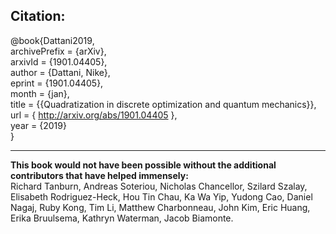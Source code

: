 ## Citation:
@book{Dattani2019,<br>
archivePrefix = {arXiv},<br>
arxivId = {1901.04405},<br>
author = {Dattani, Nike},<br>
eprint = {1901.04405},<br>
month = {jan},<br>
title = {{Quadratization in discrete optimization and quantum mechanics}},<br>
url = { http://arxiv.org/abs/1901.04405 },<br>
year = {2019}<br>
}

<hr>

<b>This book would not have been possible without the additional contributors that have helped immensely:</b><br>
Richard Tanburn, Andreas Soteriou, Nicholas Chancellor, Szilard Szalay, Elisabeth Rodriguez-Heck, Hou Tin Chau, Ka Wa Yip, Yudong Cao, Daniel Nagaj, Ruby Kong, Tim Li, Matthew Charbonneau, John Kim, Eric Huang, Erika Bruulsema, Kathryn Waterman, Jacob Biamonte.
